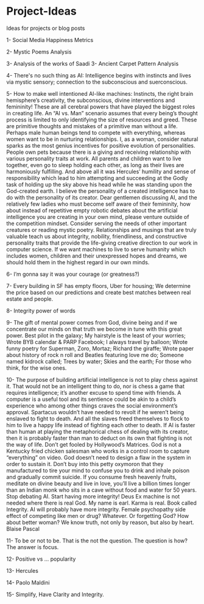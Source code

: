 # Project-Ideas
Ideas for projects or blog posts

1- Social Media Happiness Metrics

2- Mystic Poems Analysis

3- Analysis of the works of Saadi
3- Ancient Carpet Pattern Analysis

4- There's no such thing as AI: Intelligence begins with instincts and lives via mystic sensory; connection to the subconscious and suerconscious.

5- How to make well intentioned AI-like machines: Instincts, the right brain hemisphere’s creativity, the subconscious, divine interventions and femininity! These are all cerebral powers that have played the biggest roles in creating life. An “AI vs. Man” scenario assumes that every being’s thought process is limited to only identifying the size of resources and greed. These are primitive thoughts and mistakes of a primitive man without a life. Perhaps male human beings tend to compete with everything, whereas women want to be in nurturing relationships. I, as a woman, consider natural sparks as the most genius incentives for positive evolution of personalities. People own pets because there is a giving and receiving relationship with various personality traits at work. All parents and children want to live together, even go to sleep holding each other, as long as their lives are harmoniously fulfilling. And above all it was Hercules’ humility and sense of responsibility which lead to him attempting and succeeding at the Godly task of holding up the sky above his head while he was standing upon the God-created earth. I believe the personality of a created intelligence has to do with the personality of its creator. Dear gentlemen discussing AI, and the relatively few ladies who must become self aware of their femininity, how about instead of repetitive empty robotic debates about the artificial intelligence you are creating in your own mind, please venture outside of the competition mindset. Consider serving the needs of other important creatures or reading mystic poetry. Relationships and musings that are truly valuable teach us about integrity, nobility, friendliness, and constructive personality traits that provide the life-giving creative direction to our work in computer science. If we want machines to live to serve humanity which includes women, children and their unexpressed hopes and dreams, we should hold them in the highest regard in our own minds.

6- I’m gonna say it was your courage (or greatness?)

7- Every building in SF has empty floors, Uber for housing; We determine the price based on our predictions and create best matches between real estate and people.

8- Integrity power of words

9- The gift of mental power comes from God, divine being and if we concentrate our minds on that truth we become in tune with this great power. Best pilot in the galaxy; My hairstyle is the least of your worries; Wrote BYB calendar & PARP Facebook; I always travel by balloon; Wrote funny poetry for Superman, Zoro, Mortaz; Richard the giraffe; Wrote paper about history of rock n roll and Beatles featuring love me do; Someone named kidrock called; Trees by water; Skies and the earth; For those who think, for the wise ones.

10- The purpose of building artificial intelligence is not to play chess against it. That would not be an intelligent thing to do, nor is chess a game that requires intelligence; it’s another excuse to spend time with friends. A computer is a useful tool and its sentience could be akin to a child’s experience who among other things craves the social environment’s approval. Spartacus wouldn’t have needed to revolt if he weren’t being enslaved to fight to death. And all the slaves freed themselves to flock to him to live a happy life instead of fighting each other to death. If AI is faster than human at playing the metaphorical chess of dealing with its creator, then it is probably faster than man to deduct on its own that fighting is not the way of life. Don’t get fooled by Hollywood’s Matrices. God is not a Kentucky fried chicken salesman who works in a control room to capture “everything” on video. God doesn’t need to design a flaw in the system in order to sustain it. Don’t buy into this petty oxymoron that they manufactured to tire your mind to confuse you to drink and inhale poison and gradually commit suicide. If you consume fresh heavenly fruits, meditate on divine beauty and live in love, you’ll live a billion times longer than an Indian monk who sits in a cave without food and water for 50 years. Stop debating AI. Start having more integrity! Deus Ex machine is not needed where there is real God. My name is earl. Karma is real. Book called Integrity. AI will probably have more integrity.
Female psychopathy side effect of competing like men or drug? Whatever. Or forgetting God? How about better woman?
We know truth, not only by reason, but also by heart. Blaise Pascal

11- To be or not to be. That is the not the question. The question is how? The answer is focus.

12- Positive vs ... popularity

13- Hercules

14- Paolo Maldini

15- Simplify, Have Clarity and Integrity.
